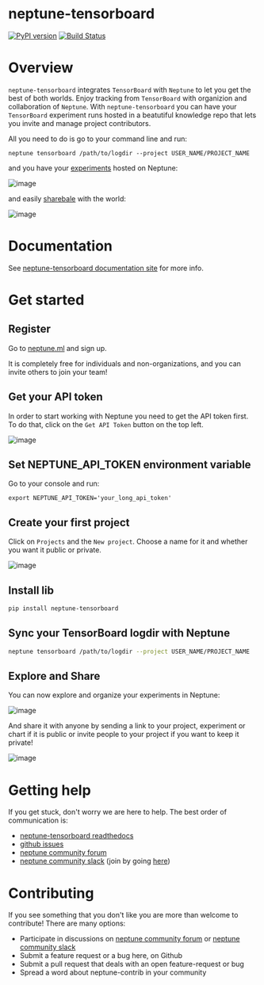 # neptune-tensorboard
[![PyPI version](https://badge.fury.io/py/neptune-client.svg)](https://badge.fury.io/py/neptune-tensorboard)
[![Build Status](https://travis-ci.org/neptune-ml/neptune-tensorboard.svg?branch=master)](https://travis-ci.org/neptune-ml/neptune-tensorboard)

# Overview
`neptune-tensorboard` integrates `TensorBoard` with `Neptune` to let you get the best of both worlds.
Enjoy tracking from `TensorBoard` with organizion and collaboration of `Neptune`.
With `neptune-tensorboard` you can have your `TensorBoard` experiment runs hosted in a beatutiful knowledge repo that lets you invite and manage project contributors. 

All you need to do is go to your command line and run:

```
neptune tensorboard /path/to/logdir --project USER_NAME/PROJECT_NAME
```

and you have your [experiments](https://ui.neptune.ml/jakub-czakon/tensorboard-integration/experiments?filterId=bcef6881-128a-4126-a582-31b179bebf67) hosted on Neptune:

![image](https://gist.githubusercontent.com/jakubczakon/f754769a39ea6b8fa9728ede49b9165c/raw/9412c0124439f34b42737a7f3760849761c42dc4/tensorboard_1.png)

and easily [sharebale](https://ui.neptune.ml/jakub-czakon/tensorboard-integration/compare?shortId=%5B%22TEN-40%22%2C%22TEN-39%22%2C%22TEN-38%22%2C%22TEN-37%22%2C%22TEN-36%22%2C%22TEN-35%22%2C%22TEN-34%22%2C%22TEN-33%22%2C%22TEN-32%22%2C%22TEN-31%22%5D) with the world:

![image](https://gist.githubusercontent.com/jakubczakon/f754769a39ea6b8fa9728ede49b9165c/raw/9412c0124439f34b42737a7f3760849761c42dc4/tensorboard_2.png)

# Documentation
See [neptune-tensorboard documentation site](https://neptune-tensorboard.readthedocs.io) for more info.

# Get started

## Register
Go to [neptune.ml](http://bit.ly/2uUd9AB) and sign up.

It is completely free for individuals and non-organizations, and you can invite others to join your team!

## Get your API token
In order to start working with Neptune you need to get the API token first.
To do that, click on the `Get API Token` button on the top left.

![image](https://gist.githubusercontent.com/jakubczakon/f754769a39ea6b8fa9728ede49b9165c/raw/e3776e605fea1fd5377c3ec748ba87b71cd8ef12/get_api_token.png)

## Set NEPTUNE_API_TOKEN environment variable
Go to your console and run:

```
export NEPTUNE_API_TOKEN='your_long_api_token'
```

## Create your first project
Click on `Projects` and the `New project`. Choose a name for it and whether you want it public or private.

![image](https://gist.githubusercontent.com/jakubczakon/f754769a39ea6b8fa9728ede49b9165c/raw/e3776e605fea1fd5377c3ec748ba87b71cd8ef12/new_project.png)

## Install lib

```bash
pip install neptune-tensorboard
```

## Sync your TensorBoard logdir with Neptune

```bash
neptune tensorboard /path/to/logdir --project USER_NAME/PROJECT_NAME
```

## Explore and Share
You can now explore and organize your experiments in Neptune:

![image](https://gist.githubusercontent.com/jakubczakon/f754769a39ea6b8fa9728ede49b9165c/raw/9412c0124439f34b42737a7f3760849761c42dc4/tensorboard_1.png)

And share it with anyone by sending a link to your project, experiment or chart if it is public
or invite people to your project if you want to keep it private!

![image](https://gist.githubusercontent.com/jakubczakon/f754769a39ea6b8fa9728ede49b9165c/raw/e3776e605fea1fd5377c3ec748ba87b71cd8ef12/invite.png)

# Getting help
If you get stuck, don't worry we are here to help.
The best order of communication is:

 * [neptune-tensorboard readthedocs](https://neptune-tensorboard.readthedocs.io)
 * [github issues](https://github.com/neptune-ml/neptune-tensorboard/issues)
 * [neptune community forum](https://community.neptune.ml/)
 * [neptune community slack](https://neptune-community.slack.com) (join by going [here](https://join.slack.com/t/neptune-community/shared_invite/enQtNTI4Mjg3ODk2MjQwLWE5YjI0YThiODViNDY4MDBlNmRmZTkwNTE3YzNiMjQ5MGM2ZTFhNzhjN2YzMTIwNDM3NjQyZThmMDk1Y2Q1ZjY))
 
# Contributing
If you see something that you don't like you are more than welcome to contribute!
There are many options:
  
  * Participate in discussions on [neptune community forum](https://community.neptune.ml/) or [neptune community slack](https://neptune-community.slack.com)
  * Submit a feature request or a bug here, on Github
  * Submit a pull request that deals with an open feature-request or bug
  * Spread a word about neptune-contrib in your community
